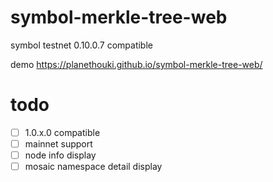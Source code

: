 # symbol-merkle-tree-web

symbol testnet 0.10.0.7 compatible

demo https://planethouki.github.io/symbol-merkle-tree-web/

# todo

- [ ] 1.0.x.0 compatible
- [ ] mainnet support
- [ ] node info display
- [ ] mosaic namespace detail display
